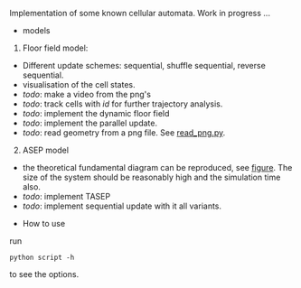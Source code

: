 Implementation of some known cellular automata. Work in progress ...

* models

1. Floor field model:
  - Different update schemes: sequential, shuffle sequential, reverse sequential.
  - visualisation of the cell states.
  - *todo*: make a video from the png's
  - *todo*: track cells with _id_ for further trajectory analysis.
  - *todo*: implement the dynamic floor field
  - *todo*: implement the parallel update.
  - *todo*: read geometry from a png file. See [read_png.py](geometry/read_png.py).
2. ASEP model
  - the theoretical fundamental diagram can be reproduced, see [figure](asep_fd.png). The size of the system should be reasonably high and the simulation time also.
  - *todo*: implement TASEP
  - *todo*: implement sequential update with it all variants.

* How to use

run

```
python script -h
```

to see the options.

